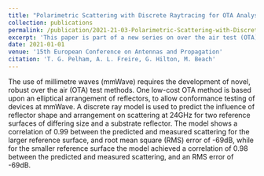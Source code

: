 ```yaml
---
title: "Polarimetric Scattering with Discrete Raytracing for OTA Analysis"
collection: publications
permalink: /publication/2021-21-03-Polarimetric-Scattering-with-Discrete-Raytracing-for-OTA-Analysis
excerpt: 'This paper is part of a new series on over the air test (OTA) techniques at 26GHz.'
date: 2021-01-01
venue: '15th European Conference on Antennas and Propagation'
citation: 'T. G. Pelham, A. L. Freire, G. Hilton, M. Beach'
---
```

The use of millimetre waves (mmWave) requires the development of novel,
robust over the air (OTA) test methods. One low-cost OTA method is based
upon an elliptical arrangement of reflectors, to allow conformance testing
of devices at mmWave. A discrete ray model is used to predict the influence
of reflector shape and arrangement on scattering at 24GHz for two reference
surfaces of differing size and a substrate reflector. The model shows a
correlation of 0.99 between the predicted and measured scattering for the
larger reference surface, and root mean square (RMS) error of -69dB, while
for the smaller reference surface the model achieved a correlation of 0.98
between the predicted and measured scattering, and an RMS error of -69dB.
